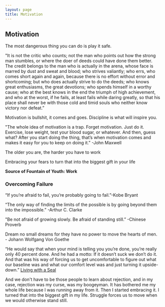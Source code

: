 ```yaml
---
layout: page 
title: Motivation
---
```


## Motivation 

The most dangerous thing you can do is play it safe. 

"It is not the critic who counts; not the man who points out how the strong man stumbles, or where the doer of deeds could have done them better. The credit belongs to the man who is actually in the arena, whose face is marred by dust and sweat and blood; who strives valiantly; who errs, who comes short again and again, because there is no effort without error and shortcoming; but who does actually strive to do the deeds; who knows great enthusiasms, the great devotions; who spends himself in a worthy cause; who at the best knows in the end the triumph of high achievement, and who at the worst, if he fails, at least fails while daring greatly, so that his place shall never be with those cold and timid souls who neither know victory nor defeat.”

Motivation is bullshit, it comes and goes. Discipline is what will inspire you.

"The whole idea of motivation is a trap. Forget motivation. Just do it. Exercise, lose weight, test your blood sugar, or whatever. And then, guess what? After you start doing the thing, that’s when motivation comes and makes it easy for you to keep on doing it.” -John Maxwell

The older you are, the harder you have to work

Embracing your fears to turn that into the biggest gift in your life

**Source of Fountain of Youth: Work**


### Overcoming Failure
“If you’re afraid to fail, you’re probably going to fail.”-Kobe Bryant

“The only way of finding the limits of the possible is by going beyond them into the impossible.” -Arthur C. Clarke

"Be not afraid of growing slowly. Be afraid of standing still.” -Chinese Proverb      

Dream no small dreams for they have no power to move the hearts of men. - Johann Wolfgang Von Goethe

“He would say that when your mind is telling you you’re done, you’re really only 40 percent done. And he had a motto: If it doesn’t suck we don’t do it. And that was his way of forcing us to get uncomfortable to figure out what our baseline was and what our comfort level was and just turning it upside-down.” [Living with a Seal](https://www.amazon.com/Living-SEAL-Training-Toughest-Planet/dp/B0176MAG1M)

And we don't have to be those people to learn about rejection, and in my case, rejection was my curse, was my boogeyman. It has bothered me my whole life because I was running away from it. Then I started embracing it. I turned that into the biggest gift in my life.
Struggle forces us to move when we would otherwise stand still.
